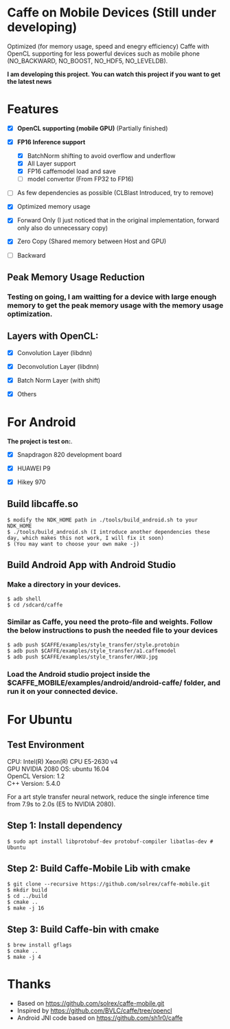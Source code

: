 Caffe on Mobile Devices (Still under developing)
==================

Optimized (for memory usage, speed and enegry efficiency) Caffe with OpenCL supporting for less powerful devices such as mobile phone (NO_BACKWARD, NO_BOOST, NO_HDF5, NO_LEVELDB). 

**I am developing this project. You can watch this project if you want to get the latest news**

# Features

- [x] **OpenCL supporting (mobile GPU)** (Partially finished)
- [x] **FP16 Inference support**
  - [x] BatchNorm shifting to avoid overflow and underflow
  - [x] All Layer support
  - [x] FP16 caffemodel load and save
  - [ ] model convertor (From FP32 to FP16)
- [ ] As few dependencies as possible (CLBlast Introduced, try to remove)
- [x] Optimized memory usage
- [x] Forward Only (I just noticed that in the original implementation, forward only also do unnecessary copy)
- [x] Zero Copy (Shared memory between Host and GPU)
- [ ] Backward


## Peak Memory Usage Reduction

### Testing on going, I am waitting for a device with large enough memory to get the peak memory usage with the memory usage optimization.

## Layers with OpenCL:

 - [x] Convolution Layer (libdnn)
 - [x] Deconvolution Layer (libdnn)
 - [x] Batch Norm Layer (with shift)
 - [x] Others


# For Android

**The project is test on:**. 

- [x] Snapdragon 820 development board
- [x] HUAWEI P9
- [x] Hikey 970


## Build libcaffe.so

```
$ modify the NDK_HOME path in ./tools/build_android.sh to your NDK_HOME
$ ./tools/build_android.sh (I introduce another dependencies these day, which makes this not work, I will fix it soon)
$ (You may want to choose your own make -j)

```
## Build Android App with Android Studio



### Make a directory in your devices.

```
$ adb shell
$ cd /sdcard/caffe

```

### Similar as Caffe, you need the proto-file and weights. Follow the below instructions to push the needed file to your devices

```
$ adb push $CAFFE/examples/style_transfer/style.protobin
$ adb push $CAFFE/examples/style_transfer/a1.caffemodel
$ adb push $CAFFE/examples/style_transfer/HKU.jpg

```
### Load the Android studio project inside the $CAFFE_MOBILE/examples/android/android-caffe/ folder, and run it on your connected device.

# For Ubuntu

## Test Environment

CPU: Intel(R) Xeon(R) CPU E5-2630 v4  
GPU NVIDIA 2080
OS: ubuntu 16.04  
OpenCL Version: 1.2  
C++ Version: 5.4.0  

For a art style transfer neural network, reduce the single inference time from 7.9s to 2.0s (E5 to NVIDIA 2080).



## Step 1: Install dependency

```
$ sudo apt install libprotobuf-dev protobuf-compiler libatlas-dev # Ubuntu
```

## Step 2: Build Caffe-Mobile Lib with cmake

```
$ git clone --recursive https://github.com/solrex/caffe-mobile.git
$ mkdir build
$ cd ../build
$ cmake ..
$ make -j 16
```

## Step 3: Build Caffe-bin with cmake

```
$ brew install gflags
$ cmake ..
$ make -j 4
```

# Thanks

 - Based on https://github.com/solrex/caffe-mobile.git
 - Inspired by https://github.com/BVLC/caffe/tree/opencl
 - Android JNI code based on https://github.com/sh1r0/caffe